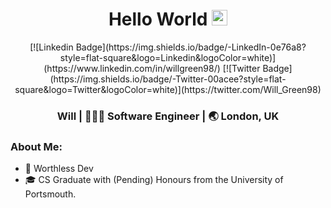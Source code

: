 <div align="center">
  <h1> Hello World <img src="https://media.giphy.com/media/hvRJCLFzcasrR4ia7z/giphy.gif" width="25px"></h1>
</div>
 
<p align='center'> 
[![Linkedin Badge](https://img.shields.io/badge/-LinkedIn-0e76a8?style=flat-square&logo=Linkedin&logoColor=white)](https://www.linkedin.com/in/willgreen98/)
[![Twitter Badge](https://img.shields.io/badge/-Twitter-00acee?style=flat-square&logo=Twitter&logoColor=white)](https://twitter.com/Will_Green98)

<div align="center">
	<h3> Will | 👨🏻‍💻 Software Engineer | 🌏 London, UK </h3> 
</div>

### About Me: 

- 🥰 Worthless Dev
- 🎓 CS Graduate with (Pending) Honours from the University of Portsmouth.
